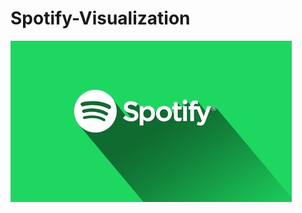 # Spotify-Visualization

![alt text](https://github.com/petergeorge649/Spotify-Visualization/blob/main/png/450_1000.jpeg)
